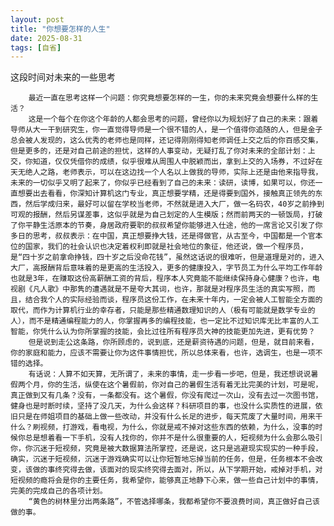 ```yaml
---
layout: post
title: "你想要怎样的人生"
date: 2025-08-31
tags: [自省]
---
```

这段时间对未来的一些思考
  
  		最近一直在思考这样一个问题：你究竟想要怎样的一生，你的未来究竟会想要什么样的生活？
		这是一个每个在你这个年龄的人都会思考的问题，曾经你以为规划好了自己的未来：跟着导师从大一干到研究生，你一直觉得导师是一个很不错的人，是一个值得你追随的人，但是金子总会被人发现的，这么优秀的老师也是同样，还记得刚刚得知老师调任上交之后的你百感交集，但是更多的，还是对自己前途的担忧，这样的人事变动，无疑打乱了你对未来的全部计划：上交，你知道，仅仅凭借你的成绩，似乎很难从周围人中脱颖而出，拿到上交的入场券，不过好在天无绝人之路，老师表示，可以在这边找一个人名以上做我的导师，实际上还是由他来指导我，未来的一切似乎又明了起来了，你似乎已经看到了自己的未来：读研，读博，如果可以，你还一直想要出去看看，你深知计算机这门专业，真正想要学精，还是得要到国外，接触真正领先的东西，然后学成归来，最好可以留在学校当老师，不然就是进入大厂，做一名码农，40岁之前挣到可观的报酬，然后另谋差事，这似乎就是为自己划定的人生模版；然而前两天的一顿饭局，打破了你平静生活原本的节奏，身居政府要职的叔叔希望你能够进入仕途，他的一席言论又引发了你多日的思考，叔叔表示：在中国，真正想要挣大钱，还是得做官，从古至今，中国都是一个官本位的国家，我们的社会认识也决定着权利即就是社会地位的象征，他还说，做一个程序员，是“四十岁之前拿命挣钱，四十岁之后没命花钱”，虽然这话说的很难听，但是道理是对的，进入大厂，高报酬背后意味着的是更高的生活投入，更多的健康投入，字节员工为什么平均工作年龄也就是3年，在赚取这份高薪酬工资的背后，程序本人究竟能不能继续保持身心健康？也许，电视剧《凡人歌》中那隽的遭遇就是不是夸大其词，也许，那就是对程序员生活的真实写照，而且，结合我个人的实际经验而谈，程序员这份工作，在未来十年内，一定会被人工智能全方面的取代，而作为计算机行业的幸存者，只能是那些精通数理知识的人（极有可能就是数学专业的人），而不是精通编程能力的人，你掌握再多的编程技能，也一定比不过知识库无比丰富的人工智能，你凭什么认为你所掌握的技能，会比过往所有程序员大神的技能更加先进，更有优势？
		但是说到走公这条路，你所顾虑的，说到底，还是薪资待遇的问题，但是，就目前来看，你的家庭和能力，应该不需要让你为这件事情担忧，所以总体来看，也许，选调生，也是一项不错的选择。
		有话说：人算不如天算，无所谓了，未来的事情，走一步看一步吧，但是，我还想说说暑假两个月，你的生活，纵使在这个暑假前，你对自己的暑假生活有着无比完美的计划，可是呢，真正做到又有几条？没有，一条都没有。这个暑假，你没有爬过一次山，没有去过一次图书馆，健身也是时断时续，坚持了没几天，为什么会这样？科研项目的事，也没什么实质性的进展，依旧只是在师姐项目的基础上做一些改动，并没有什么长足的进步，每天荒废了大量时间，用来干什么？刷视频，打游戏，看电视，为什么，你就是戒不掉对这些东西的依赖，为什么，没事的时候你总是想着看一下手机，没有人找你的，你并不是什么很重要的人，短视频为什么会那么吸引你，你沉迷于短视频，究竟是被大数据算法所掌控，还是说，这只是逃避现实现实的一种手段，确实，沉迷于短视频，沉迷于游戏确实可以让你短暂地忘掉当前的任务，但是，任务根本不会改变，该做的事终究得去做，该面对的现实终究得去面对，所以，从下学期开始，戒掉对手机，对短视频的瘾将会是你的主要任务，我希望你，能够真正地静下心来，做一些自己计划中的事情，完美的完成自己的各项计划。
		“黄色的树林里分出两条路”，不管选择哪条，我都希望你不要浪费时间，真正做好自己该做的事。
